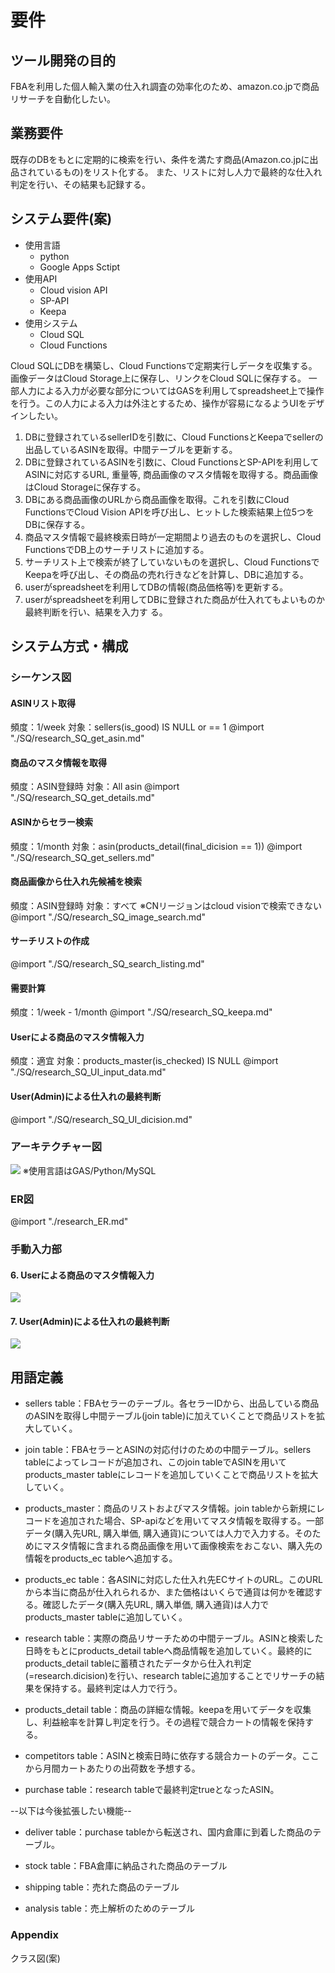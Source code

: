 # 要件

## ツール開発の目的

FBAを利用した個人輸入業の仕入れ調査の効率化のため、amazon.co.jpで商品リサーチを自動化したい。

## 業務要件

既存のDBをもとに定期的に検索を行い、条件を満たす商品(Amazon.co.jpに出品されているもの)をリスト化する。
また、リストに対し人力で最終的な仕入れ判定を行い、その結果も記録する。

## システム要件(案)

* 使用言語
    * python
    * Google Apps Sctipt
* 使用API
    * Cloud vision API
    * SP-API
    * Keepa
* 使用システム 
    * Cloud SQL
    * Cloud Functions

Cloud SQLにDBを構築し、Cloud Functionsで定期実行しデータを収集する。画像データはCloud Storage上に保存し、リンクをCloud SQLに保存する。
一部人力による入力が必要な部分についてはGASを利用してspreadsheet上で操作を行う。この人力による入力は外注とするため、操作が容易になるようUIをデザインしたい。

1. DBに登録されているsellerIDを引数に、Cloud FunctionsとKeepaでsellerの出品しているASINを取得。中間テーブルを更新する。
1. DBに登録されているASINを引数に、Cloud FunctionsとSP-APIを利用してASINに対応するURL, 重量等, 商品画像のマスタ情報を取得する。商品画像はCloud Storageに保存する。
1. DBにある商品画像のURLから商品画像を取得。これを引数にCloud FunctionsでCloud Vision APIを呼び出し、ヒットした検索結果上位5つをDBに保存する。
1. 商品マスタ情報で最終検索日時が一定期間より過去のものを選択し、Cloud FunctionsでDB上のサーチリストに追加する。
1. サーチリスト上で検索が終了していないものを選択し、Cloud FunctionsでKeepaを呼び出し、その商品の売れ行きなどを計算し、DBに追加する。
1. userがspreadsheetを利用してDBの情報(商品価格等)を更新する。
1. userがspreadsheetを利用してDBに登録された商品が仕入れてもよいものか最終判断を行い、結果を入力す
る。

## システム方式・構成
### シーケンス図
####  ASINリスト取得
頻度：1/week
対象：sellers(is_good) IS NULL or == 1
@import "./SQ/research_SQ_get_asin.md"

####  商品のマスタ情報を取得
頻度：ASIN登録時
対象：All asin
@import "./SQ/research_SQ_get_details.md"

####  ASINからセラー検索
頻度：1/month
対象：asin(products_detail(final_dicision == 1))
@import "./SQ/research_SQ_get_sellers.md"

####  商品画像から仕入れ先候補を検索
頻度：ASIN登録時
対象：すべて
※CNリージョンはcloud visionで検索できない
@import "./SQ/research_SQ_image_search.md"

####  サーチリストの作成
@import "./SQ/research_SQ_search_listing.md"

####  需要計算
頻度：1/week - 1/month
@import "./SQ/research_SQ_keepa.md"

####  Userによる商品のマスタ情報入力
頻度：適宜
対象：products_master(is_checked) IS NULL
@import "./SQ/research_SQ_UI_input_data.md"

#### User(Admin)による仕入れの最終判断
@import "./SQ/research_SQ_UI_dicision.md"


### アーキテクチャー図
![](./architecture.drawio.svg) 
※使用言語はGAS/Python/MySQL

### ER図
@import "./research_ER.md"


### 手動入力部
#### 6. Userによる商品のマスタ情報入力
![](./UI/data_input_UI.png)
#### 7. User(Admin)による仕入れの最終判断
![](./UI/final_dicision_UI.png)


## 用語定義

* sellers table：FBAセラーのテーブル。各セラーIDから、出品している商品のASINを取得し中間テーブル(join table)に加えていくことで商品リストを拡大していく。

* join table：FBAセラーとASINの対応付けのための中間テーブル。sellers tableによってレコードが追加され、このjoin tableでASINを用いてproducts_master tableにレコードを追加していくことで商品リストを拡大していく。

* products_master：商品のリストおよびマスタ情報。join tableから新規にレコードを追加された場合、SP-apiなどを用いてマスタ情報を取得する。一部データ(購入先URL, 購入単価, 購入通貨)については人力で入力する。そのためにマスタ情報に含まれる商品画像を用いて画像検索をおこない、購入先の情報をproducts_ec tableへ追加する。

* products_ec table：各ASINに対応した仕入れ先ECサイトのURL。このURLから本当に商品が仕入れられるか、また価格はいくらで通貨は何かを確認する。確認したデータ(購入先URL, 購入単価, 購入通貨)は人力でproducts_master tableに追加していく。

* research table：実際の商品リサーチための中間テーブル。ASINと検索した日時をもとにproducts_detail tableへ商品情報を追加していく。最終的にproducts_detail tableに蓄積されたデータから仕入れ判定(=research.dicision)を行い、research tableに追加することでリサーチの結果を保持する。最終判定は人力で行う。

* products_detail table：商品の詳細な情報。keepaを用いてデータを収集し、利益絵率を計算し判定を行う。その過程で競合カートの情報を保持する。

* competitors table：ASINと検索日時に依存する競合カートのデータ。ここから月間カートあたりの出荷数を予想する。

* purchase table：research tableで最終判定trueとなったASIN。

--以下は今後拡張したい機能--

* deliver table：purchase tableから転送され、国内倉庫に到着した商品のテーブル。

* stock table：FBA倉庫に納品された商品のテーブル

* shipping table：売れた商品のテーブル

* analysis table：売上解析のためのテーブル


### Appendix
クラス図(案)